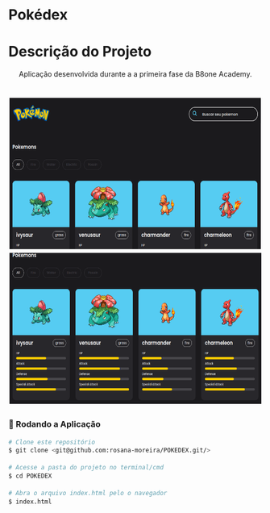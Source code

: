 # Pokédex
# Descrição do Projeto
<p align="center">
Aplicação desenvolvida durante a a primeira fase da B8one Academy.

</p>

<h1 align="center">
    <img alt="logo" title="#logo" src="./assets/img/git01.png"  height="300" width="500" />

  <img alt="logo" title="#logo" src="./assets/img/git.png"  height="300" width="500" />

</h1>

### 🎲 Rodando a Aplicação

```bash
# Clone este repositório
$ git clone <git@github.com:rosana-moreira/POKEDEX.git/>

# Acesse a pasta do projeto no terminal/cmd
$ cd POKEDEX

# Abra o arquivo index.html pelo o navegador
$ index.html



```
